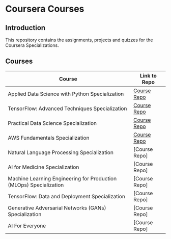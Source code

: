 # Coursera Courses

## Introduction

This repository contains the assignments, projects and quizzes for the Coursera Specializations.

## Courses 
Course | Link to Repo
--- | --- |
Applied Data Science with Python Specialization | [Course Repo](https://github.com/vidush5/Coursera-Courses/tree/main/Applied%20Data%20Science%20with%20Python%20Specialization)
TensorFlow: Advanced Techniques Specialization |  [Course Repo](https://github.com/vidush5/Coursera-Courses/tree/main/TensorFlow:%20Advanced%20Techniques%20Specialization)| 
Practical Data Science Specialization |  [Course Repo](https://github.com/vidush5/Coursera-Courses/tree/main/Practical%20Data%20Science%20Specialization) | 
AWS Fundamentals Specialization | [Course Repo](https://github.com/vidush5/Coursera-Courses/tree/main/AWS%20Fundamentals%20Specialization)
Natural Language Processing Specialization |  [Course Repo] |
AI for Medicine Specialization |  [Course Repo] | 
Machine Learning Engineering for Production (MLOps) Specialization |  [Course Repo] | 
TensorFlow: Data and Deployment Specialization  |  [Course Repo]| 
Generative Adversarial Networks (GANs) Specialization  |  [Course Repo]| 
AI For Everyone | [Course Repo]|

